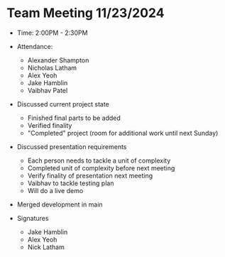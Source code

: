 # Team Meeting 11/23/2024

- Time: 2:00PM - 2:30PM

- Attendance:

  - Alexander Shampton
  - Nicholas Latham
  - Alex Yeoh
  - Jake Hamblin
  - Vaibhav Patel

- Discussed current project state
  - Finished final parts to be added
  - Verified finality
  - "Completed" project (room for additional work until next Sunday)
- Discussed presentation requirements
  - Each person needs to tackle a unit of complexity
  - Completed unit of complexity before next meeting
  - Verify finality of presentation next meeting
  - Vaibhav to tackle testing plan
  - Will do a live demo
- Merged development in main
    
- Signatures
  - Jake Hamblin
  - Alex Yeoh
  - Nick Latham